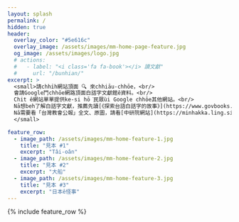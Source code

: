 ```yaml
---
layout: splash
permalink: /
hidden: true
header:
  overlay_color: "#5e616c"
  overlay_image: /assets/images/mm-home-page-feature.jpg
  og_image: /assets/images/logo.jpg
  # actions:
  #   - label: "<i class='fa fa-book'></i> 讀文獻"
  #     url: "/bunhian/"
excerpt: >
  <small>請chhi̍h網站頂面 🔍 來chhiāu-chhōe，<br/>
  會請Google鬥chhōe網路頂面白話字文獻館ê資料。<br/>
  Chit ê網站單單提供ke-si hō͘民眾ùi Google chhōe其他網站。<br/>
  Nā想beh了解白話字文獻，推薦先讀[《探索台語白話字的故事》](https://www.govbooks.com.tw/books/111852)。<br/>
  Nā需要看「台灣教會公報」全文、原圖，請看[中研院網站](https://minhakka.ling.sinica.edu.tw/bkg/ke-si/khoann-chheh.php)。
  </small>

feature_row:
  - image_path: /assets/images/mm-home-feature-1.jpg
    title: "見本 #1"
    excerpt: "Tâi-oân"
  - image_path: /assets/images/mm-home-feature-2.jpg
    title: "見本 #2"
    excerpt: "大船"
  - image_path: /assets/images/mm-home-feature-3.jpg
    title: "見本 #3"
    excerpt: "日本ê怪事"
---
```


{% include feature_row %}

